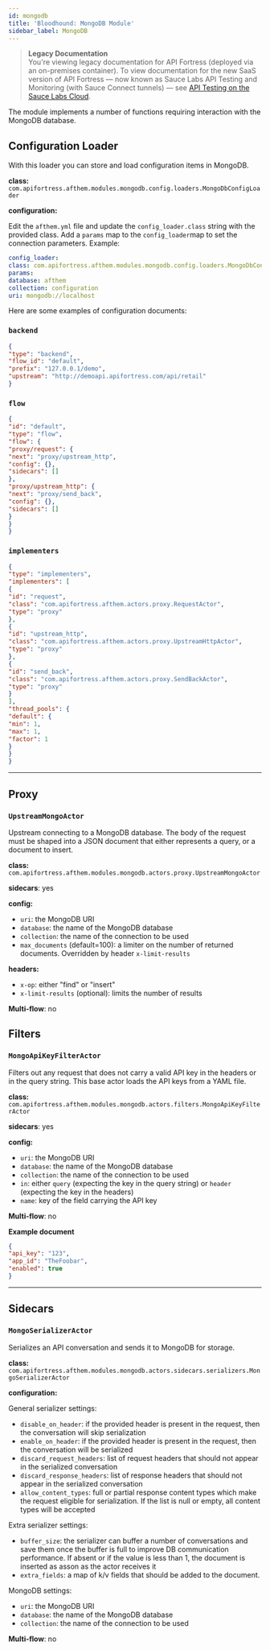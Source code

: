 ```yaml
---
id: mongodb
title: 'Bloodhound: MongoDB Module'
sidebar_label: MongoDB
---
```


<head>
  <meta name="robots" content="noindex" />
</head>

> **Legacy Documentation**<br/>You're viewing legacy documentation for API Fortress (deployed via an on-premises container). To view documentation for the new SaaS version of API Fortress &#8212; now known as Sauce Labs API Testing and Monitoring (with Sauce Connect tunnels) &#8212; see [API Testing on the Sauce Labs Cloud](/api-testing/).

The module implements a number of functions requiring interaction with the MongoDB database.

## Configuration Loader

With this loader you can store and load configuration items in MongoDB.

**class:** `com.apifortress.afthem.modules.mongodb.config.loaders.MongoDbConfigLoader`

**configuration:**

Edit the `afthem.yml` file and update the `config_loader.class` string with the provided class.
Add a `params` map to the `config_loader`map to set the connection parameters.
Example:

```yaml
config_loader:
class: com.apifortress.afthem.modules.mongodb.config.loaders.MongoDbConfigLoader
params:
database: afthem
collection: configuration
uri: mongodb://localhost
```

Here are some examples of configuration documents:

### `backend`

```json
{
"type": "backend",
"flow_id": "default",
"prefix": "127.0.0.1/demo",
"upstream": "http://demoapi.apifortress.com/api/retail"
}
```

### `flow`

```json
{
"id": "default",
"type": "flow",
"flow": {
"proxy/request": {
"next": "proxy/upstream_http",
"config": {},
"sidecars": []
},
"proxy/upstream_http": {
"next": "proxy/send_back",
"config": {},
"sidecars": []
}
}
}
```

### `implementers`

```json
{
"type": "implementers",
"implementers": [
{
"id": "request",
"class": "com.apifortress.afthem.actors.proxy.RequestActor",
"type": "proxy"
},
{
"id": "upstream_http",
"class": "com.apifortress.afthem.actors.proxy.UpstreamHttpActor",
"type": "proxy"
},
{
"id": "send_back",
"class": "com.apifortress.afthem.actors.proxy.SendBackActor",
"type": "proxy"
}
],
"thread_pools": {
"default": {
"min": 1,
"max": 1,
"factor": 1
}
}
}
```

---

## Proxy

### `UpstreamMongoActor`

Upstream connecting to a MongoDB database. The body of the request must be shaped into a JSON document that either
represents a query, or a document to insert.

**class:** `com.apifortress.afthem.modules.mongodb.actors.proxy.UpstreamMongoActor`

**sidecars**: yes

**config:**

- `uri`: the MongoDB URI
- `database`: the name of the MongoDB database
- `collection`: the name of the connection to be used
- `max_documents` (default=100): a limiter on the number of returned documents. Overridden by header `x-limit-results`

**headers:**

- `x-op`: either "find" or "insert"
- `x-limit-results` (optional): limits the number of results

**Multi-flow**: no

## Filters

### `MongoApiKeyFilterActor`

Filters out any request that does not carry a valid API key in the headers or in the query string.
This base actor loads the API keys from a YAML file.

**class:** `com.apifortress.afthem.modules.mongodb.actors.filters.MongoApiKeyFilterActor`

**sidecars**: yes

**config:**

- `uri`: the MongoDB URI
- `database`: the name of the MongoDB database
- `collection`: the name of the connection to be used
- `in`: either `query` (expecting the key in the query string) or `header` (expecting the key in the headers)
- `name`: key of the field carrying the API key

**Multi-flow**: no

**Example document**

```json
{
"api_key": "123",
"app_id": "TheFoobar",
"enabled": true
}
```

---

## Sidecars

### `MongoSerializerActor`

Serializes an API conversation and sends it to MongoDB for storage.

**class:** `com.apifortress.afthem.modules.mongodb.actors.sidecars.serializers.MongoSerializerActor`

**configuration:**

General serializer settings:

- `disable_on_header`: if the provided header is present in the request, then the conversation will skip serialization
- `enable_on_header`: if the provided header is present in the request, then the conversation will be serialized
- `discard_request_headers`: list of request headers that should not appear in the serialized conversation
- `discard_response_headers`: list of response headers that should not appear in the serialized conversation
- `allow_content_types`: full or partial response content types which make the request eligible for serialization. If
  the list is null or empty, all content types will be accepted

Extra serializer settings:

- `buffer_size`: the serializer can buffer a number of conversations and save them once the buffer is full to improve
  DB communication performance. If absent or if the value is less than 1, the document is inserted as asson as the actor
  receives it
- `extra_fields`: a map of k/v fields that should be added to the document.

MongoDB settings:

- `uri`: the MongoDB URI
- `database`: the name of the MongoDB database
- `collection`: the name of the connection to be used

**Multi-flow**: no
